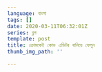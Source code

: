 ```yaml
---
language: বাংলা
tags: []
date: 2020-03-11T06:32:01Z
series: ব্লগ
template: post
title: ক্রোমকেই কোড এডিটর বানিয়ে ফেলুন
thumb_img_path: ''

---
```

